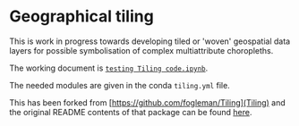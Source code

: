 # Geographical tiling
This is work in progress towards developing tiled or 'woven' geospatial data layers for possible symbolisation of complex multiattribute choropleths.

The working document is [`testing Tiling code.ipynb`](blob/master/testing%20Tiling%20code.ipynb).

The needed modules are given in the conda `tiling.yml` file.

This has been forked from [https://github.com/fogleman/Tiling](Tiling) and the original README contents of that package can be found [here](Tiling-README.md).
